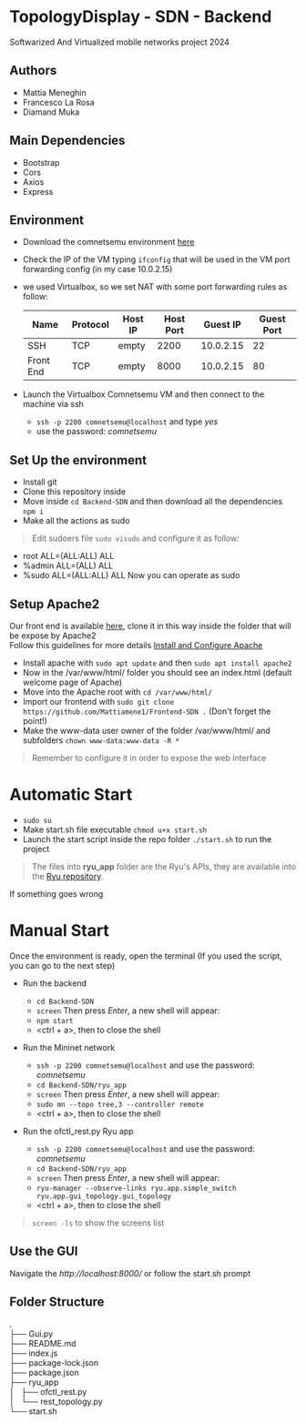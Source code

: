# TopologyDisplay - SDN - Backend
Softwarized And Virtualized mobile networks project 2024

## Authors
- Mattia Meneghin
- Francesco La Rosa
- Diamand Muka

## Main Dependencies
- Bootstrap
- Cors
- Axios
- Express

## Environment
- Download the comnetsemu environment [here](https://www.granelli-lab.org/researches/relevant-projects/comnetsemu-labs)
- Check the IP of the VM typing ```ifconfig``` that will be used in the VM port forwarding config (in my case 10.0.2.15)
- we used Virtualbox, so we set NAT with some port forwarding rules as follow:
    
    **Name** | **Protocol** | **Host IP** | **Host Port** | **Guest IP** | **Guest Port** 
    --- | --- | --- | --- |--- |--- 
    SSH | TCP | empty | 2200 | 10.0.2.15 | 22
    Front End | TCP | empty | 8000 | 10.0.2.15 | 80
    
- Launch the Virtualbox Comnetsemu VM and then connect to the machine via ssh
    - ```ssh -p 2200 comnetsemu@localhost``` and type *yes*    
    - use the password: *comnetsemu*  

## Set Up the environment
- Install git
- Clone this repository inside
- Move inside ```cd Backend-SDN``` and then download all the dependencies ```npm i```
- Make all the actions as sudo
> Edit sudoers file ```sudo visudo``` and configure it as follow:
- root    ALL=(ALL:ALL) ALL
- %admin ALL=(ALL) ALL
- %sudo   ALL=(ALL:ALL) ALL
Now you can operate as sudo

## Setup Apache2
Our front end is available [here](https://github.com/Mattiamene1/Frontend-SDN), clone it in this way inside the folder that will be expose by Apache2 <br>
Follow this guidelines for more details [Install and Configure Apache](https://ubuntu.com/tutorials/install-and-configure-apache#1-overview)
- Install apache with ```sudo apt update``` and then ```sudo apt install apache2```
- Now in the /var/www/html/ folder you should see an index.html (default welcome page of Apache)
- Move into the Apache root with ```cd /var/www/html/```
- Import our frontend with ```sudo git clone https://github.com/Mattiamene1/Frontend-SDN .``` (Don't forget the point!)
- Make the www-data user owner of the folder /var/www/html/ and subfolders ```chown www-data:www-data -R *``` 
> Remember to configure it in order to expose the web interface

# Automatic Start
- ```sudo su``` 
- Make start.sh file executable ```chmod u+x start.sh```
- Launch the start script inside the repo folder ```./start.sh``` to run the project

> The files into **ryu_app** folder are the Ryu's APIs, they are available into the [Ryu repository](https://github.com/faucetsdn/ryu/tree/master/ryu/app).

If something goes wrong
# Manual Start
Once the environment is ready, open the terminal (If you used the script, you can go to the next step)
- Run the backend
    - ```cd Backend-SDN```
    - ```screen``` Then press *Enter*, a new shell will appear:
    - ```npm start```
    - <ctrl + a>, then <d> to close the shell

- Run the Mininet network
    - ```ssh -p 2200 comnetsemu@localhost``` and use the password: *comnetsemu*
    - ```cd Backend-SDN/ryu_app```
    - ```screen``` Then press *Enter*, a new shell will appear:
    - ```sudo mn --topo tree,3 --controller remote```
    - <ctrl + a>, then <d> to close the shell

- Run the ofctl_rest.py Ryu app
    - ```ssh -p 2200 comnetsemu@localhost``` and use the password: *comnetsemu*
    - ```cd Backend-SDN/ryu_app```
    - ```screen``` Then press *Enter*, a new shell will appear:
    - ```ryu-manager --observe-links ryu.app.simple_switch ryu.app.gui_topology.gui_topology```
    - <ctrl + a>, then <d> to close the shell

> ```screen -ls``` to show the screens list

## Use the GUI
Navigate the *http://localhost:8000/* or follow the start.sh prompt

## Folder Structure
.<br>
├── Gui.py<br>
├── README.md<br>
├── index.js<br>
├── package-lock.json<br>
├── package.json<br>
├── ryu_app<br>
│   ├── ofctl_rest.py<br>
│   └── rest_topology.py<br>
└── start.sh<br>
